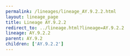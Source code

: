 ```yaml
---
permalink: /lineages/lineage_AY.9.2.2.html
layout: lineage_page
title: Lineage AY.9.2.2
redirect_to: ../lineage.html?lineage=AY.9.2.2
lineage: AY.9.2.2
parent: AY.9.2
children: ['AY.9.2.2']
---
```

